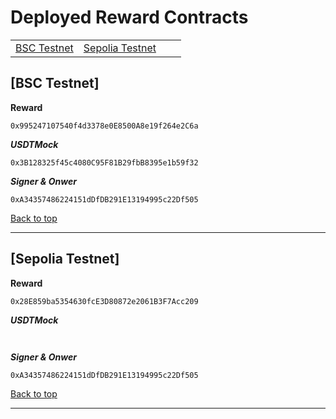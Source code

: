 # Deployed Reward Contracts



| | | | |
|---|---|---|---|
| [BSC Testnet](#bsc-testnet) | [Sepolia Testnet](#sepolia-testnet) |  |  |


## [BSC Testnet]

**Reward**
```
0x995247107540f4d3378e0E8500A8e19f264e2C6a 
```
***USDTMock***
```
0x3B128325f45c4080C95F81B29fbB8395e1b59f32 
```
***Signer & Onwer***
```
0xA34357486224151dDfDB291E13194995c22Df505
```
[Back to top](#deployed-Reward-contracts)

---

## [Sepolia Testnet]

**Reward**
```
0x28E859ba5354630fcE3D80872e2061B3F7Acc209
```
***USDTMock***
```
 
```
***Signer & Onwer***
```
0xA34357486224151dDfDB291E13194995c22Df505
```
[Back to top](#deployed-Reward-contracts)

---